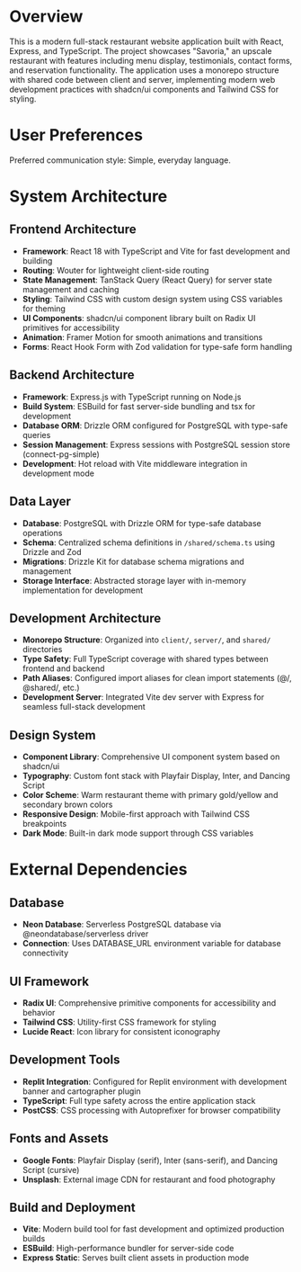 # Overview

This is a modern full-stack restaurant website application built with React, Express, and TypeScript. The project showcases "Savoria," an upscale restaurant with features including menu display, testimonials, contact forms, and reservation functionality. The application uses a monorepo structure with shared code between client and server, implementing modern web development practices with shadcn/ui components and Tailwind CSS for styling.

# User Preferences

Preferred communication style: Simple, everyday language.

# System Architecture

## Frontend Architecture
- **Framework**: React 18 with TypeScript and Vite for fast development and building
- **Routing**: Wouter for lightweight client-side routing
- **State Management**: TanStack Query (React Query) for server state management and caching
- **Styling**: Tailwind CSS with custom design system using CSS variables for theming
- **UI Components**: shadcn/ui component library built on Radix UI primitives for accessibility
- **Animation**: Framer Motion for smooth animations and transitions
- **Forms**: React Hook Form with Zod validation for type-safe form handling

## Backend Architecture
- **Framework**: Express.js with TypeScript running on Node.js
- **Build System**: ESBuild for fast server-side bundling and tsx for development
- **Database ORM**: Drizzle ORM configured for PostgreSQL with type-safe queries
- **Session Management**: Express sessions with PostgreSQL session store (connect-pg-simple)
- **Development**: Hot reload with Vite middleware integration in development mode

## Data Layer
- **Database**: PostgreSQL with Drizzle ORM for type-safe database operations
- **Schema**: Centralized schema definitions in `/shared/schema.ts` using Drizzle and Zod
- **Migrations**: Drizzle Kit for database schema migrations and management
- **Storage Interface**: Abstracted storage layer with in-memory implementation for development

## Development Architecture
- **Monorepo Structure**: Organized into `client/`, `server/`, and `shared/` directories
- **Type Safety**: Full TypeScript coverage with shared types between frontend and backend
- **Path Aliases**: Configured import aliases for clean import statements (@/, @shared/, etc.)
- **Development Server**: Integrated Vite dev server with Express for seamless full-stack development

## Design System
- **Component Library**: Comprehensive UI component system based on shadcn/ui
- **Typography**: Custom font stack with Playfair Display, Inter, and Dancing Script
- **Color Scheme**: Warm restaurant theme with primary gold/yellow and secondary brown colors
- **Responsive Design**: Mobile-first approach with Tailwind CSS breakpoints
- **Dark Mode**: Built-in dark mode support through CSS variables

# External Dependencies

## Database
- **Neon Database**: Serverless PostgreSQL database via @neondatabase/serverless driver
- **Connection**: Uses DATABASE_URL environment variable for database connectivity

## UI Framework
- **Radix UI**: Comprehensive primitive components for accessibility and behavior
- **Tailwind CSS**: Utility-first CSS framework for styling
- **Lucide React**: Icon library for consistent iconography

## Development Tools
- **Replit Integration**: Configured for Replit environment with development banner and cartographer plugin
- **TypeScript**: Full type safety across the entire application stack
- **PostCSS**: CSS processing with Autoprefixer for browser compatibility

## Fonts and Assets
- **Google Fonts**: Playfair Display (serif), Inter (sans-serif), and Dancing Script (cursive)
- **Unsplash**: External image CDN for restaurant and food photography

## Build and Deployment
- **Vite**: Modern build tool for fast development and optimized production builds
- **ESBuild**: High-performance bundler for server-side code
- **Express Static**: Serves built client assets in production mode